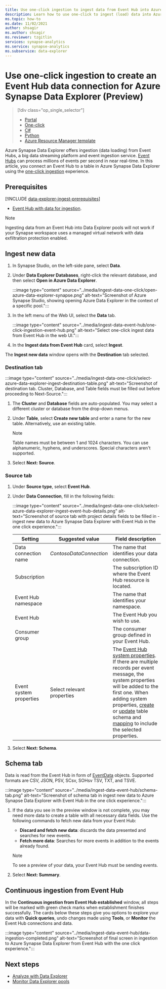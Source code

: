 ```yaml
---
title: Use one-click ingestion to ingest data from Event Hub into Azure Synapse Data Explorer (Preview)
description: Learn how to use one-click to ingest (load) data into Azure Synapse Data Explorer from Event Hub.
ms.topic: how-to
ms.date: 11/02/2021
author: shsagir
ms.author: shsagir
ms.reviewer: tzgitlin
services: synapse-analytics
ms.service: synapse-analytics
ms.subservice: data-explorer
---
```

# Use one-click ingestion to create an Event Hub data connection for Azure Synapse Data Explorer (Preview)

> [!div class="op_single_selector"]
> * [Portal](data-explorer-ingest-event-hub-portal.md)
> * [One-click](data-explorer-ingest-event-hub-one-click.md)
> * [C\#](data-explorer-ingest-event-hub-csharp.md)
> * [Python](data-explorer-ingest-event-hub-python.md)
> * [Azure Resource Manager template](data-explorer-ingest-event-hub-resource-manager.md)

Azure Synapse Data Explorer offers ingestion (data loading) from Event Hubs, a big data streaming platform and event ingestion service. [Event Hubs](../../../event-hubs/event-hubs-about.md) can process millions of events per second in near real-time. In this article, you connect an Event Hub to a table in Azure Synapse Data Explorer using the [one-click ingestion](data-explorer-ingest-data-one-click.md) experience.

## Prerequisites

[!INCLUDE [data-explorer-ingest-prerequisites](../includes/data-explorer-ingest-prerequisites.md)]

- [Event Hub with data for ingestion](data-explorer-ingest-event-hub-portal.md#create-an-event-hub).

> [!NOTE]
> Ingesting data from an Event Hub into Data Explorer pools will not work if your Synapse workspace uses a managed virtual network with data exfiltration protection enabled.

## Ingest new data

1. In Synapse Studio, on the left-side pane, select **Data**.

1. Under **Data Explorer Databases**, right-click the relevant database, and then select **Open in Azure Data Explorer**.

    :::image type="content" source="../media/ingest-data-one-click/open-azure-data-explorer-synapse.png" alt-text="Screenshot of Azure Synapse Studio, showing opening Azure Data Explorer in the context of a specific pool.":::

1. In the left menu of the Web UI, select the **Data** tab. 

    :::image type="content" source="../media/ingest-data-event-hub/one-click-ingestion-event-hub.png" alt-text="Select one-click ingest data from Event Hub in the web UI.":::

1. In the **Ingest data from Event Hub** card, select **Ingest**. 

The **Ingest new data** window opens with the **Destination** tab selected.

### Destination tab

:::image type="content" source="../media/ingest-data-one-click/select-azure-data-explorer-ingest-destination-table.png" alt-text="Screenshot of destination tab. Cluster, Database, and Table fields must be filled out before proceeding to Next-Source.":::

1. The **Cluster** and **Database** fields are auto-populated. You may select a different cluster or database from the drop-down menus.

1. Under **Table**, select **Create new table** and enter a name for the new table. Alternatively, use an existing table. 

    > [!NOTE]
    > Table names must be between 1 and 1024 characters. You can use alphanumeric, hyphens, and underscores. Special characters aren't supported.

1. Select **Next: Source**.

### Source tab

1. Under **Source type**, select **Event Hub**. 

1. Under **Data Connection**, fill in the following fields:

    :::image type="content" source="../media/ingest-data-one-click/select-azure-data-explorer-ingest-event-hub-details.png" alt-text="Screenshot of source tab with project details fields to be filled in - ingest new data to Azure Synapse Data Explorer with Event Hub in the one click experience.":::

    |**Setting** | **Suggested value** | **Field description**
    |---|---|---|
    | Data connection name | *ContosoDataConnection*  | The name that identifies your data connection.
    | Subscription |      | The subscription ID where the Event Hub resource is located.  |
    | Event Hub namespace |  | The name that identifies your namespace. |
    | Event Hub |  | The Event Hub you wish to use. |
    | Consumer group |  | The consumer group defined in your Event Hub. |
    | Event system properties | Select relevant properties | The [Event Hub system properties](../../../service-bus-messaging/service-bus-amqp-protocol-guide.md#message-annotations). If there are multiple records per event message, the system properties will be added to the first one. When adding system properties, [create](/azure/data-explorer/kusto/management/create-table-command?context=/azure/synapse-analytics/context/context) or [update](/azure/data-explorer/kusto/management/alter-table-command?context=/azure/synapse-analytics/context/context) table schema and [mapping](/azure/data-explorer/kusto/management/mappings?context=/azure/synapse-analytics/context/context) to include the selected properties. |

1. Select **Next: Schema**.

## Schema tab

Data is read from the Event Hub in form of [EventData](/dotnet/api/microsoft.servicebus.messaging.eventdata) objects. Supported formats are CSV, JSON, PSV, SCsv, SOHsv TSV, TXT, and TSVE.

<!-- For information on schema mapping with JSON-formatted data, see [Edit the schema](one-click-ingestion-existing-table.md#edit-the-schema).
For information on schema mapping with CSV-formatted data, see [Edit the schema](one-click-ingestion-new-table.md#edit-the-schema). -->

:::image type="content" source="../media/ingest-data-event-hub/schema-tab.png" alt-text="Screenshot of schema tab in ingest new data to Azure Synapse Data Explorer with Event Hub in the one click experience.":::

1. If the data you see in the preview window is not complete, you may need more data to create a table with all necessary data fields. Use the following commands to fetch new data from your Event Hub:
    * **Discard and fetch new data**: discards the data presented and searches for new events.
    * **Fetch more data**: Searches for more events in addition to the events already found. 
    
    > [!NOTE]
    > To see a preview of your data, your Event Hub must be sending events.
        
1. Select **Next: Summary**.

## Continuous ingestion from Event Hub

In the **Continuous ingestion from Event Hub established** window, all steps will be marked with green check marks when establishment finishes successfully. The cards below these steps give you options to explore your data with **Quick queries**, undo changes made using **Tools**, or **Monitor** the Event Hub connections and data.

:::image type="content" source="../media/ingest-data-event-hub/data-ingestion-completed.png" alt-text="Screenshot of final screen in ingestion to Azure Synapse Data Explorer from Event Hub with the one click experience.":::

## Next steps

- [Analyze with Data Explorer](../../get-started-analyze-data-explorer.md)
- [Monitor Data Explorer pools](../data-explorer-monitor-pools.md)
